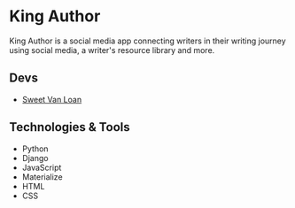 # King Author
King Author is a social media app connecting writers in their writing journey using social media, a writer's resource library and more. 

## Devs
- [Sweet Van Loan](https://github.com/sweetvanloan)

## Technologies & Tools
- Python
- Django
- JavaScript
- Materialize
- HTML
- CSS